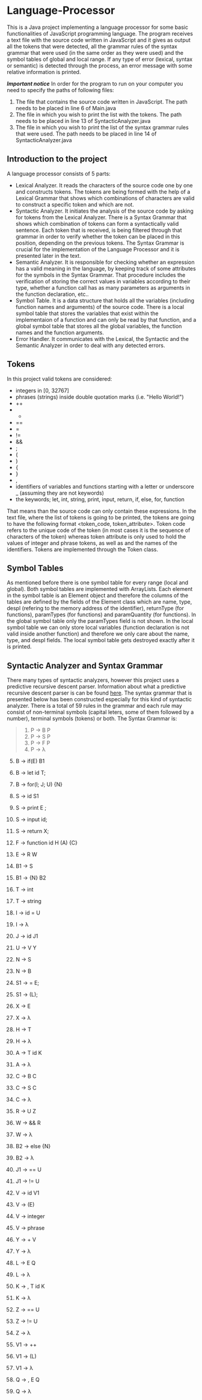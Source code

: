 # Language-Processor
This is a Java project implementing a language processor for some basic functionalities of JavaScript programming language. The program receives a text file with the source code written in JavaScript and it gives as output all the tokens that were detected, all the grammar rules of the syntax grammar that were used (in the same order as they were used) and the symbol tables of global and local range. If any type of error (lexical, syntax or semantic) is detected through the process, an error message with some relative information is printed.

***Important notice***
In order for the program to run on your computer you need to specify the paths of following files:
1. The file that contains the source code written in JavaScript. The path needs to be placed in line 6 of Main.java
2. The file in which you wish to print the list with the tokens. The path needs to be placed in line 13 of SyntacticAnalyzer.java
3. The file in which you wish to print the list of the syntax grammar rules that were used. The path needs to be placed in line 14 of SyntacticAnalyzer.java

## Introduction to the project
A language processor consists of 5 parts:
- Lexical Analyzer. It reads the characters of the source code one by one and constructs tokens. The tokens are being formed with the help of a Lexical Grammar that shows which combinations of characters are valid to construct a specific token and which are not.
- Syntactic Analyzer. It initiates the analysis of the source code by asking for tokens from the Lexical Analyzer. There is a Syntax Grammar that shows which combination of tokens can form a syntactically valid sentence. Each token that is received, is being filtered through that grammar in order to verify whether the token can be placed in this position, depending on the previous tokens. The Syntax Grammar is crucial for the implementation of the Language Processor and it is presented later in the text.
- Semantic Analyzer. It is responsible for checking whether an expression has a valid meaning in the language, by keeping track of some attributes for the symbols in the Syntax Grammar. That procedure includes the verification of storing the correct values in variables according to their type, whether a function call has as many parameters as arguments in the function declaration, etc..
- Symbol Table. It is a data structure that holds all the variables (including function names and arguments) of the source code. There is a local symbol table that stores the variables that exist within the implementaion of a function and can only be read by that function, and a global symbol table that stores all the global variables, the function names and the function arguments.
- Error Handler. It communicates with the Lexical, the Syntactic and the Semantic Analyzer in order to deal with any detected errors.

## Tokens
In this project valid tokens are considered:
- integers in [0, 32767] 
- phrases (strings) inside double quotation marks (i.e. "Hello World!")
- ++ 
- + 
- == 
- = 
- != 
- && 
- ; 
- ( 
- ) 
- { 
- } 
- ,
- identifiers of variables and functions starting with a letter or underscore _ (assuming they are not keywords) 
- the keywords; let, int, string, print, input, return, if, else, for, function

That means than the source code can only contain these expressions. In the text file, where the list of tokens is going to be printed, the tokens are going to have the following format <token_code, token_attribute>. Token code refers to the unique code of the token (in most cases it is the sequence of characters of the token) whereas token attribute is only used to hold the values of integer and phrase tokens, as well as and the names of the identifiers. Tokens are implemented through the Token class.

## Symbol Tables
As mentioned before there is one symbol table for every range (local and global). Both symbol tables are implemented with ArrayLists. Each element in the symbol table is an Element object and therefore the columns of the tables are defined by the fields of the Element class which are name, type, despl (refering to the memory address of the identifier), returnType (for functions), paramTypes (for functions) and paramQuantity (for functions). In the global symbol table only the paramTypes field is not shown. In the local symbol table we can only store local variables (function declaration is not valid inside another function) and therefore we only care about the name, type, and despl fields. The local symbol table gets destroyed exactly after it is printed.

## Syntactic Analyzer and Syntax Grammar
There many types of syntactic analyzers, however this project uses a predictive recursive descent parser. Information about what a predictive recursive descent parser is can be found [here](https://www.tutorialspoint.com/compiler_design/compiler_design_top_down_parser.htm). The syntax grammar that is presented below has been constructed especially for this kind of syntactic analyzer. There is a total of 59 rules in the grammar and each rule may consist of non-terminal symbols (capital leters, some of them followed by a number), terminal symbols (tokens) or both. The Syntax Grammar is:

> 1) P -> B P                          
> 2) P -> S P
> 3) P -> F P
> 4) P -> λ

5) B -> if(E) B1
6) B -> let id T;
7) B -> for(I; J; U) {N}

8) S -> id S1
9) S -> print E ;
10) S -> input id;
11) S -> return X;

12) F -> function id H (A) {C}

13) E -> R W 
 
14) B1 -> S
15) B1 -> {N} B2

16) T -> int
17) T -> string

18) I -> id = U
19) I -> λ

20) J -> id J1

21) U -> V Y

22) N -> S
23) N -> B

24) S1 -> = E;
25) S1 -> (L);

26) X -> E
27) X -> λ

28) H -> T
29) H -> λ

30) A -> T id K
31) A -> λ

32) C -> B C
33) C -> S C
34) C -> λ

35) R -> U Z

36) W -> && R
37) W -> λ

38) B2 -> else {N}
39) B2 -> λ

40) J1 -> == U
41) J1 -> != U

42) V -> id V1
43) V -> (E)
44) V -> integer
45) V -> phrase

46) Y -> + V
47) Y -> λ

48) L -> E Q
49) L -> λ

50) K -> , T id K
51) K -> λ

52) Z -> == U
53) Z -> != U
54) Z -> λ

55) V1 -> ++
56) V1 -> (L)
57) V1 -> λ

58) Q -> , E Q
59) Q -> λ

